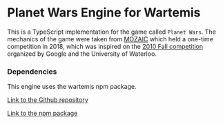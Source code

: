 # Planet Wars Engine for Wartemis

This is a TypeScript implementation for the game called `Planet Wars`.
The mechanics of the game were taken from [MOZAIC](https://github.com/ZeusWPI/MOZAIC) which held a one-time competition in 2018,
which was inspired on the [2010 Fall competition](https://en.wikipedia.org/wiki/AI_Challenge) organized by Google and the University of Waterloo.

### Dependencies

This engine uses the wartemis npm package.

[Link to the Github repository](https://github.com/Project-Wartemis/package-typescript)

[Link to the npm package](https://www.npmjs.com/package/wartemis)

